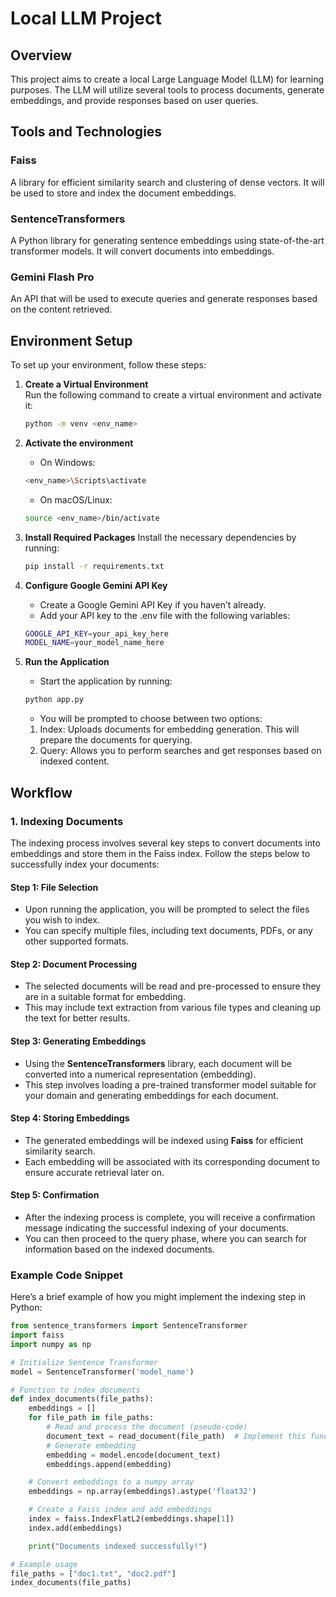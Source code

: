 # Local LLM Project

## Overview

This project aims to create a local Large Language Model (LLM) for learning purposes. The LLM will utilize several tools to process documents, generate embeddings, and provide responses based on user queries.

## Tools and Technologies

### Faiss

A library for efficient similarity search and clustering of dense vectors. It will be used to store and index the document embeddings.

### SentenceTransformers

A Python library for generating sentence embeddings using state-of-the-art transformer models. It will convert documents into embeddings.

### Gemini Flash Pro

An API that will be used to execute queries and generate responses based on the content retrieved.

## Environment Setup

To set up your environment, follow these steps:

1. **Create a Virtual Environment**  
   Run the following command to create a virtual environment and activate it:

   ```bash
   python -m venv <env_name>

   ```

2. **Activate the environment**

   - On Windows:

   ```bash
   <env_name>\Scripts\activate
   ```

   - On macOS/Linux:

   ```bash
   source <env_name>/bin/activate

   ```

3. **Install Required Packages**
   Install the necessary dependencies by running:

   ```bash
   pip install -r requirements.txt

   ```

4. **Configure Google Gemini API Key**

   - Create a Google Gemini API Key if you haven’t already.
   - Add your API key to the .env file with the following variables:

   ```bash
   GOOGLE_API_KEY=your_api_key_here
   MODEL_NAME=your_model_name_here

   ```

5. **Run the Application**

   - Start the application by running:

   ```bash
   python app.py
   ```

   - You will be prompted to choose between two options:

   1. Index: Uploads documents for embedding generation. This will prepare the documents for querying.
   2. Query: Allows you to perform searches and get responses based on indexed content.

## Workflow

### 1. Indexing Documents

The indexing process involves several key steps to convert documents into embeddings and store them in the Faiss index. Follow the steps below to successfully index your documents:

#### Step 1: File Selection

- Upon running the application, you will be prompted to select the files you wish to index.
- You can specify multiple files, including text documents, PDFs, or any other supported formats.

#### Step 2: Document Processing

- The selected documents will be read and pre-processed to ensure they are in a suitable format for embedding.
- This may include text extraction from various file types and cleaning up the text for better results.

#### Step 3: Generating Embeddings

- Using the **SentenceTransformers** library, each document will be converted into a numerical representation (embedding).
- This step involves loading a pre-trained transformer model suitable for your domain and generating embeddings for each document.

#### Step 4: Storing Embeddings

- The generated embeddings will be indexed using **Faiss** for efficient similarity search.
- Each embedding will be associated with its corresponding document to ensure accurate retrieval later on.

#### Step 5: Confirmation

- After the indexing process is complete, you will receive a confirmation message indicating the successful indexing of your documents.
- You can then proceed to the query phase, where you can search for information based on the indexed documents.

### Example Code Snippet

Here’s a brief example of how you might implement the indexing step in Python:

```python
from sentence_transformers import SentenceTransformer
import faiss
import numpy as np

# Initialize Sentence Transformer
model = SentenceTransformer('model_name')

# Function to index documents
def index_documents(file_paths):
    embeddings = []
    for file_path in file_paths:
        # Read and process the document (pseudo-code)
        document_text = read_document(file_path)  # Implement this function
        # Generate embedding
        embedding = model.encode(document_text)
        embeddings.append(embedding)

    # Convert embeddings to a numpy array
    embeddings = np.array(embeddings).astype('float32')

    # Create a Faiss index and add embeddings
    index = faiss.IndexFlatL2(embeddings.shape[1])
    index.add(embeddings)

    print("Documents indexed successfully!")

# Example usage
file_paths = ["doc1.txt", "doc2.pdf"]
index_documents(file_paths)
```
